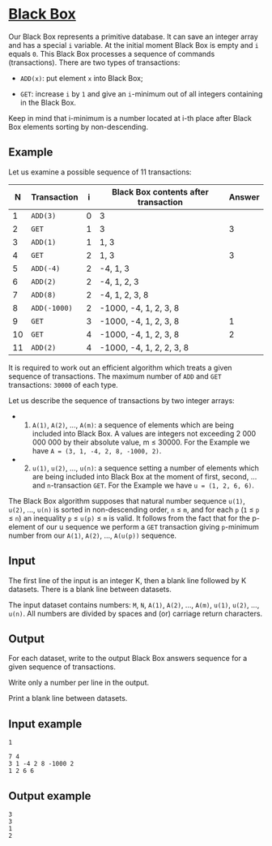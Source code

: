 # [Black Box](https://uva.onlinejudge.org/index.php?option=com_onlinejudge&Itemid=8&category=7&page=show_problem&problem=442)
Our Black Box represents a primitive database. It can save an integer array and has a special `i` variable. At the initial moment Black Box is empty and `i` equals `0`. This Black Box processes a sequence of commands (transactions). There are two types of transactions:

- `ADD(x)`: put element `x` into Black Box;

- `GET`: increase `i` by `1` and give an `i`-minimum out of all integers containing in the Black Box.

Keep in mind that i-minimum is a number located at i-th place after Black Box elements sorting by non-descending.

## Example

Let us examine a possible sequence of 11 transactions:


| N | Transaction	| i | Black Box contents after transaction | Answer |
|---|-------------|---|--------------------------------------|--------|
| 1 | `ADD(3)`    | 0 | 3	                                   |        |
| 2 | `GET`       | 1 | 3                                    | 3      |
| 3 |	`ADD(1)`    | 1 |	1, 3                                 |        |
| 4 |	`GET`       | 2 |	1, 3                                 | 3      |
| 5 |	`ADD(-4)`   | 2 |	-4, 1, 3                             |        |
| 6 |	`ADD(2)`    | 2 |	-4, 1, 2, 3                          |        |
| 7 |	`ADD(8)`    | 2 |	-4, 1, 2, 3, 8                       |        |
| 8 |	`ADD(-1000)`| 2 |	-1000, -4, 1, 2, 3, 8                |        |
| 9 |	`GET`       | 3 |	-1000, -4, 1, 2, 3, 8                | 1      |
|10 |	`GET`       | 4 |	-1000, -4, 1, 2, 3, 8                | 2      |
|11 |	`ADD(2)`    | 4 |	-1000, -4, 1, 2, 2, 3, 8             |        |

It is required to work out an efficient algorithm which treats a given sequence of transactions. The maximum number of `ADD` and `GET` transactions: `30000` of each type.

Let us describe the sequence of transactions by two integer arrays:

- 1. `A(1)`, `A(2)`, ..., `A(m)`: a sequence of elements which are being included into Black Box. A values are integers not exceeding 2 000 000 000 by their absolute value, m ≤ 30000. For the Example we have `A = (3, 1, -4, 2, 8, -1000, 2)`.

- 2. `u(1)`, `u(2)`, ..., `u(n)`: a sequence setting a number of elements which are being included into Black Box at the moment of first, second, ... and `n`-transaction `GET`. For the Example we have `u = (1, 2, 6, 6)`.

The Black Box algorithm supposes that natural number sequence `u(1)`, `u(2)`, ..., `u(n)` is sorted in non-descending order, `n` ≤ `m`, and for each `p` (`1` ≤ `p` ≤ `n`) an inequality `p` ≤ `u(p)` ≤ `m` is valid. It follows from the fact that for the p-element of our u sequence we perform a `GET` transaction giving `p`-minimum number from our `A(1)`, `A(2)`, ..., `A(u(p))` sequence.

## Input
The first line of the input is an integer K, then a blank line followed by K datasets. There is a blank
line between datasets.

The input dataset contains numbers: `M`, `N`, `A(1)`, `A(2)`, ..., `A(m)`, `u(1)`, `u(2)`, ..., `u(n)`. All numbers are divided by spaces and (or) carriage return characters.

## Output
For each dataset, write to the output Black Box answers sequence for a given sequence of transactions.

Write only a number per line in the output.

Print a blank line between datasets.


## Input example
```
1

7 4
3 1 -4 2 8 -1000 2
1 2 6 6
```

## Output example
```
3
3
1
2
```
